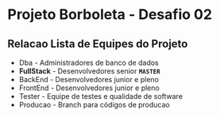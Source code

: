 # Projeto Borboleta - Desafio 02

## Relacao Lista de Equipes do Projeto

- Dba - Administradores de banco de dados 
- **FullStack** - Desenvolvedores senior **`MASTER`** 
- BackEnd - Desenvolvedores junior e pleno 
- FrontEnd - Desenvolvedores junior e pleno 
- Tester - Equipe de testes e qualidade de software 
- Producao - Branch para códigos de producao
